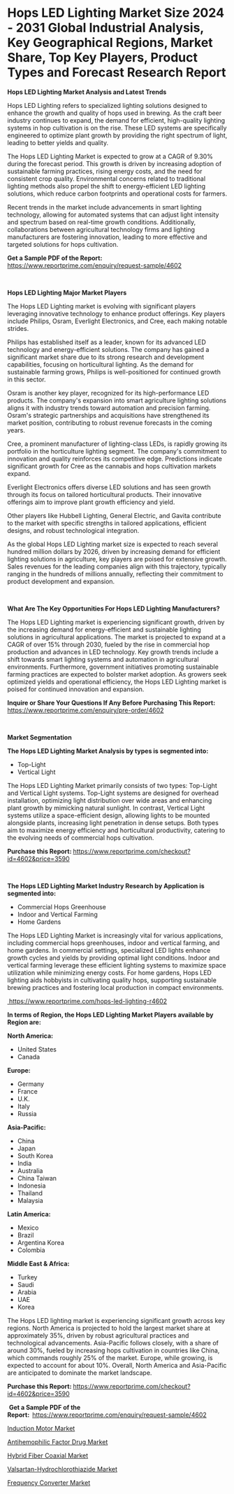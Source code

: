 <p><h1>Hops LED Lighting Market Size 2024 - 2031 Global Industrial Analysis, Key Geographical Regions, Market Share, Top Key Players, Product Types and Forecast Research Report</h1></p><p><strong>Hops LED Lighting Market Analysis and Latest Trends</strong></p>
<p><p>Hops LED Lighting refers to specialized lighting solutions designed to enhance the growth and quality of hops used in brewing. As the craft beer industry continues to expand, the demand for efficient, high-quality lighting systems in hop cultivation is on the rise. These LED systems are specifically engineered to optimize plant growth by providing the right spectrum of light, leading to better yields and quality.</p><p>The Hops LED Lighting Market is expected to grow at a CAGR of 9.30% during the forecast period. This growth is driven by increasing adoption of sustainable farming practices, rising energy costs, and the need for consistent crop quality. Environmental concerns related to traditional lighting methods also propel the shift to energy-efficient LED lighting solutions, which reduce carbon footprints and operational costs for farmers.</p><p>Recent trends in the market include advancements in smart lighting technology, allowing for automated systems that can adjust light intensity and spectrum based on real-time growth conditions. Additionally, collaborations between agricultural technology firms and lighting manufacturers are fostering innovation, leading to more effective and targeted solutions for hops cultivation.</p></p>
<p><strong>Get a Sample PDF of the Report:&nbsp;</strong> <a href="https://www.reportprime.com/enquiry/request-sample/4602">https://www.reportprime.com/enquiry/request-sample/4602</a></p>
<p>&nbsp;</p>
<p><strong>Hops LED Lighting Major Market Players</strong></p>
<p><p>The Hops LED Lighting market is evolving with significant players leveraging innovative technology to enhance product offerings. Key players include Philips, Osram, Everlight Electronics, and Cree, each making notable strides.</p><p>Philips has established itself as a leader, known for its advanced LED technology and energy-efficient solutions. The company has gained a significant market share due to its strong research and development capabilities, focusing on horticultural lighting. As the demand for sustainable farming grows, Philips is well-positioned for continued growth in this sector.</p><p>Osram is another key player, recognized for its high-performance LED products. The company's expansion into smart agriculture lighting solutions aligns it with industry trends toward automation and precision farming. Osram's strategic partnerships and acquisitions have strengthened its market position, contributing to robust revenue forecasts in the coming years.</p><p>Cree, a prominent manufacturer of lighting-class LEDs, is rapidly growing its portfolio in the horticulture lighting segment. The company's commitment to innovation and quality reinforces its competitive edge. Predictions indicate significant growth for Cree as the cannabis and hops cultivation markets expand.</p><p>Everlight Electronics offers diverse LED solutions and has seen growth through its focus on tailored horticultural products. Their innovative offerings aim to improve plant growth efficiency and yield.</p><p>Other players like Hubbell Lighting, General Electric, and Gavita contribute to the market with specific strengths in tailored applications, efficient designs, and robust technological integration.</p><p>As the global Hops LED Lighting market size is expected to reach several hundred million dollars by 2026, driven by increasing demand for efficient lighting solutions in agriculture, key players are poised for extensive growth. Sales revenues for the leading companies align with this trajectory, typically ranging in the hundreds of millions annually, reflecting their commitment to product development and expansion.</p></p>
<p>&nbsp;</p>
<p><strong>What Are The Key Opportunities For Hops LED Lighting Manufacturers?</strong></p>
<p><p>The Hops LED Lighting market is experiencing significant growth, driven by the increasing demand for energy-efficient and sustainable lighting solutions in agricultural applications. The market is projected to expand at a CAGR of over 15% through 2030, fueled by the rise in commercial hop production and advances in LED technology. Key growth trends include a shift towards smart lighting systems and automation in agricultural environments. Furthermore, government initiatives promoting sustainable farming practices are expected to bolster market adoption. As growers seek optimized yields and operational efficiency, the Hops LED Lighting market is poised for continued innovation and expansion.</p></p>
<p><strong>Inquire or Share Your Questions If Any Before Purchasing This Report:</strong> <a href="https://www.reportprime.com/enquiry/pre-order/4602">https://www.reportprime.com/enquiry/pre-order/4602</a></p>
<p>&nbsp;</p>
<p><strong>Market Segmentation</strong></p>
<p><strong>The Hops LED Lighting Market Analysis by types is segmented into:</strong></p>
<p><ul><li>Top-Light</li><li>Vertical Light</li></ul></p>
<p><p>The Hops LED Lighting Market primarily consists of two types: Top-Light and Vertical Light systems. Top-Light systems are designed for overhead installation, optimizing light distribution over wide areas and enhancing plant growth by mimicking natural sunlight. In contrast, Vertical Light systems utilize a space-efficient design, allowing lights to be mounted alongside plants, increasing light penetration in dense setups. Both types aim to maximize energy efficiency and horticultural productivity, catering to the evolving needs of commercial hops cultivation.</p></p>
<p><strong>Purchase this Report:&nbsp;</strong><a href="https://www.reportprime.com/checkout?id=4602&price=3590">https://www.reportprime.com/checkout?id=4602&price=3590</a></p>
<p>&nbsp;</p>
<p><strong>The Hops LED Lighting Market Industry Research by Application is segmented into:</strong></p>
<p><ul><li>Commercial Hops Greenhouse</li><li>Indoor and Vertical Farming</li><li>Home Gardens</li></ul></p>
<p><p>The Hops LED Lighting Market is increasingly vital for various applications, including commercial hops greenhouses, indoor and vertical farming, and home gardens. In commercial settings, specialized LED lights enhance growth cycles and yields by providing optimal light conditions. Indoor and vertical farming leverage these efficient lighting systems to maximize space utilization while minimizing energy costs. For home gardens, Hops LED lighting aids hobbyists in cultivating quality hops, supporting sustainable brewing practices and fostering local production in compact environments.</p></p>
<p><a href="https://www.reportprime.com/hops-led-lighting-r4602">&nbsp;https://www.reportprime.com/hops-led-lighting-r4602</a></p>
<p><strong>In terms of Region, the Hops LED Lighting Market Players available by Region are:</strong></p>
<p>
    <p> <strong> North America: </strong>
        <ul>
            <li>United States</li>
            <li>Canada</li>
        </ul>
        </p> 
    <p> <strong> Europe: </strong>
        <ul>
            <li>Germany</li>
            <li>France</li>
            <li>U.K.</li>
            <li>Italy</li>
            <li>Russia</li>
        </ul>
        </p> 
    <p> <strong> Asia-Pacific: </strong>
        <ul>
            <li>China</li>
            <li>Japan</li>
            <li>South Korea</li>
            <li>India</li>
            <li>Australia</li>
            <li>China Taiwan</li>
            <li>Indonesia</li>
            <li>Thailand</li>
            <li>Malaysia</li>
        </ul>
        </p> 
    <p> <strong> Latin America: </strong>
        <ul>
            <li>Mexico</li>
            <li>Brazil</li>
            <li>Argentina Korea</li>
            <li>Colombia</li>
        </ul>
        </p> 
    <p> <strong> Middle East & Africa: </strong>
        <ul>
            <li>Turkey</li>
            <li>Saudi</li>
            <li>Arabia</li>
            <li>UAE</li>
            <li>Korea</li>
        </ul>
    </p>
    </p>
<p><p>The Hops LED lighting market is experiencing significant growth across key regions. North America is projected to hold the largest market share at approximately 35%, driven by robust agricultural practices and technological advancements. Asia-Pacific follows closely, with a share of around 30%, fueled by increasing hops cultivation in countries like China, which commands roughly 25% of the market. Europe, while growing, is expected to account for about 10%. Overall, North America and Asia-Pacific are anticipated to dominate the market landscape.</p></p>
<p><strong>Purchase this Report: </strong><a href="https://www.reportprime.com/checkout?id=4602&price=3590">https://www.reportprime.com/checkout?id=4602&price=3590</a></p>
<p>&nbsp;<strong>Get a Sample PDF of the Report:&nbsp;&nbsp;</strong><a href="https://www.reportprime.com/enquiry/request-sample/4602">https://www.reportprime.com/enquiry/request-sample/4602</a></p>
<p><strong></strong></p>
<p><p><a href="https://www.linkedin.com/pulse/global-induction-motor-market-size-trends-analysis-regional-barcc?trackingId=vOZKJ5cWTcGDJ5WBTDXV9A%3D%3D">Induction Motor Market</a></p><p><a href="https://issuu.com/reportprime-2/docs/antihemophilic-factor-drug-market-s_3980cae07a6e8e">Antihemophilic Factor Drug Market</a></p><p><a href="https://www.linkedin.com/pulse/market-forecast-global-hybrid-fiber-coaxial-trends-impact-z4rnc?trackingId=akl%2BGMZzRbK44HArCcXVNA%3D%3D">Hybrid Fiber Coaxial Market</a></p><p><a href="https://issuu.com/reportprime-2/docs/valsartan-hydrochlorothiazide-marke_a85a525b9b865a">Valsartan-Hydrochlorothiazide Market</a></p><p><a href="https://www.linkedin.com/pulse/navigating-global-frequency-converter-market-from-trends-aiqlc?trackingId=rTInWQtrR7yfoynCgBvHLg%3D%3D">Frequency Converter Market</a></p></p>